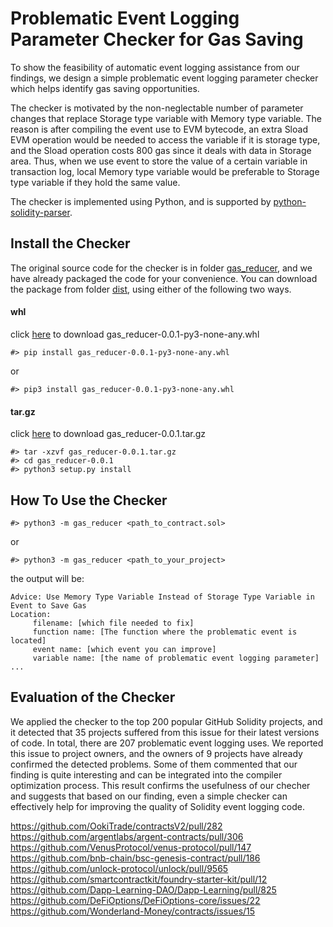 # Problematic Event Logging Parameter Checker for Gas Saving
To show the feasibility of automatic event logging assistance from our findings, we design a simple problematic event logging parameter checker which helps identify gas saving opportunities. 

The checker is motivated by the non-neglectable number of parameter changes that replace Storage type variable with Memory type variable. The reason is after compiling the event use to EVM bytecode, an extra Sload EVM operation would be needed to access the variable if it is storage type, and the Sload operation costs 800 gas since it deals with data in Storage area. Thus, when we use event to store the value of a certain variable in transaction log, local Memory type variable would be preferable to Storage type variable if they hold the same value.

The checker is implemented using Python, and is supported by [python-solidity-parser](https://github.com/ConsenSys/python-solidity-parser).

## Install the Checker

The original source code for the checker is in folder [gas_reducer](./gas_reducer), and we have already packaged the code for your convenience. You can download the package from folder [dist](./dist), using either of the following two ways.

#### whl

click [here](./dist/gas_reducer-0.0.1-py3-none-any.whl) to download gas_reducer-0.0.1-py3-none-any.whl

```
#> pip install gas_reducer-0.0.1-py3-none-any.whl
```
or
```
#> pip3 install gas_reducer-0.0.1-py3-none-any.whl
```

#### tar.gz

click [here](./dist/gas_reducer-0.0.1.tar.gz) to download gas_reducer-0.0.1.tar.gz

```
#> tar -xzvf gas_reducer-0.0.1.tar.gz
#> cd gas_reducer-0.0.1
#> python3 setup.py install
```

## How To Use the Checker
```
#> python3 -m gas_reducer <path_to_contract.sol>
```
or
```
#> python3 -m gas_reducer <path_to_your_project>
```
the output will be:
```
Advice: Use Memory Type Variable Instead of Storage Type Variable in Event to Save Gas
Location:
	 filename: [which file needed to fix]
	 function name: [The function where the problematic event is located]
	 event name: [which event you can improve]
	 variable name: [the name of problematic event logging parameter]
...
```
## Evaluation of the Checker

We applied the checker to the top 200 popular GitHub Solidity projects, and it detected that 35 projects suffered from this issue for their latest versions of code. In total, there are 207 problematic event logging uses. We reported this issue to project owners, and the owners of 9 projects have already confirmed the detected problems. Some of them commented that our finding is quite interesting and can be integrated into the compiler optimization process. This result confirms the usefulness of our checher and suggests that based on our finding, even a simple checker can effectively help for improving the quality of Solidity event logging code. 

https://github.com/OokiTrade/contractsV2/pull/282 <br>
https://github.com/argentlabs/argent-contracts/pull/306 <br>
https://github.com/VenusProtocol/venus-protocol/pull/147 <br>
https://github.com/bnb-chain/bsc-genesis-contract/pull/186 <br>
https://github.com/unlock-protocol/unlock/pull/9565 <br>
https://github.com/smartcontractkit/foundry-starter-kit/pull/12 <br>
https://github.com/Dapp-Learning-DAO/Dapp-Learning/pull/825 <br>
https://github.com/DeFiOptions/DeFiOptions-core/issues/22 <br>
https://github.com/Wonderland-Money/contracts/issues/15 <br>
